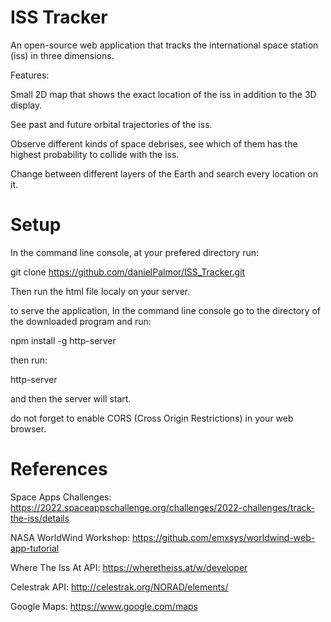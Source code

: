 # ISS Tracker

An open-source web application that tracks the international space station (iss) in three dimensions.

Features: 

Small 2D map that shows the exact location of the iss in addition to the 3D display.

See past and future orbital trajectories of the iss.

Observe different kinds of space debrises, see which of them has the highest probability to collide with the iss.

Change between different layers of the Earth and search every location on it.

# Setup

In the command line console, at your prefered directory run: 

git clone https://github.com/danielPalmor/ISS_Tracker.git

Then run the html file localy on your server.

to serve the application, In the command line console go to the directory of the downloaded program and run: 

npm install -g http-server

then run:

http-server

and then the server will start.

do not forget to enable CORS (Cross Origin Restrictions) in your web browser.

# References

Space Apps Challenges: https://2022.spaceappschallenge.org/challenges/2022-challenges/track-the-iss/details

NASA WorldWind Workshop: https://github.com/emxsys/worldwind-web-app-tutorial

Where The Iss At API: https://wheretheiss.at/w/developer

Celestrak API: http://celestrak.org/NORAD/elements/

Google Maps: https://www.google.com/maps 



